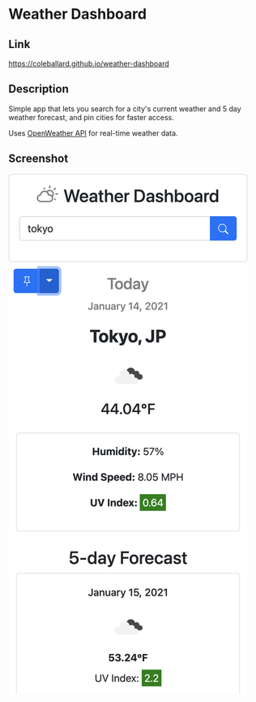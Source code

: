 # Weather Dashboard

## **Link**

https://coleballard.github.io/weather-dashboard

## **Description**

Simple app that lets you search for a city's current weather and 5 day weather forecast, and pin cities for faster access.

Uses [OpenWeather API](https://openweathermap.org/api) for real-time weather data.

## **Screenshot**

![screenshot of webpage](Assets/app-screenshot.png)

